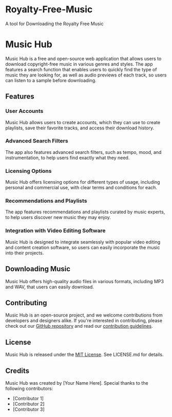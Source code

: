 # Royalty-Free-Music

A tool for Downloading the Royalty Free Music

<h1>Music Hub</h1>
<p>Music Hub is a free and open-source web application that allows users to download copyright-free music in various genres and styles. The app features a search function that enables users to quickly find the type of music they are looking for, as well as audio previews of each track, so users can listen to a sample before downloading.</p>
<h2>Features</h2>
<h3>User Accounts</h3>
<p>Music Hub allows users to create accounts, which they can use to create playlists, save their favorite tracks, and access their download history.</p>
<h3>Advanced Search Filters</h3>
<p>The app also features advanced search filters, such as tempo, mood, and instrumentation, to help users find exactly what they need.</p>
<h3>Licensing Options</h3>
<p>Music Hub offers licensing options for different types of usage, including personal and commercial use, with clear terms and conditions for each.</p>
<h3>Recommendations and Playlists</h3>
<p>The app features recommendations and playlists curated by music experts, to help users discover new music they may enjoy.</p>
<h3>Integration with Video Editing Software</h3>
<p>Music Hub is designed to integrate seamlessly with popular video editing and content creation software, so users can easily incorporate the music into their projects.</p>
<h2>Downloading Music</h2>
<p>Music Hub offers high-quality audio files in various formats, including MP3 and WAV, that users can easily download.</p>
<h2>Contributing</h2>
<p>Music Hub is an open-source project, and we welcome contributions from developers and designers alike. If you're interested in contributing, please check out our <a href="https://github.com/your-username/your-repo-name">GitHub repository</a> and read our <a href="https://github.com/your-username/your-repo-name/blob/master/CONTRIBUTING.md">contribution guidelines</a>.</p>
<h2>License</h2>
<p>Music Hub is released under the <a href="https://github.com/your-username/your-repo-name/blob/master/LICENSE.md">MIT License</a>. See LICENSE.md for details.</p>
<h2>Credits</h2>
<p>Music Hub was created by [Your Name Here]. Special thanks to the following contributors:</p>
<ul>
  <li>[Contributor 1]</li>
  <li>[Contributor 2]</li>
  <li>[Contributor 3]</li>
</ul>
